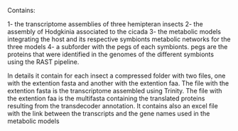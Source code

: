 Contains:

1- the transcriptome assemblies of three hemipteran insects
2- the assembly of Hodgkinia associated to the cicada
3- the metabolic models integrating the host and its respective symbionts metabolic networks for the three models
4- a subforder with the pegs of each symbionts. pegs are the proteins that were identified in the genomes of the different symbionts using the RAST pipeline.

In details it contain for each insect a compressed folder with two files, one with the extention fasta and another with the extention faa. The file with the extention fasta is the transcriptome assembled using Trinity. The file with the extention faa is the multifasta containing the translated proteins resulting from the transdecoder annotation. It contains also an excel file with the link between the transcripts and the gene names used in the metabolic models

